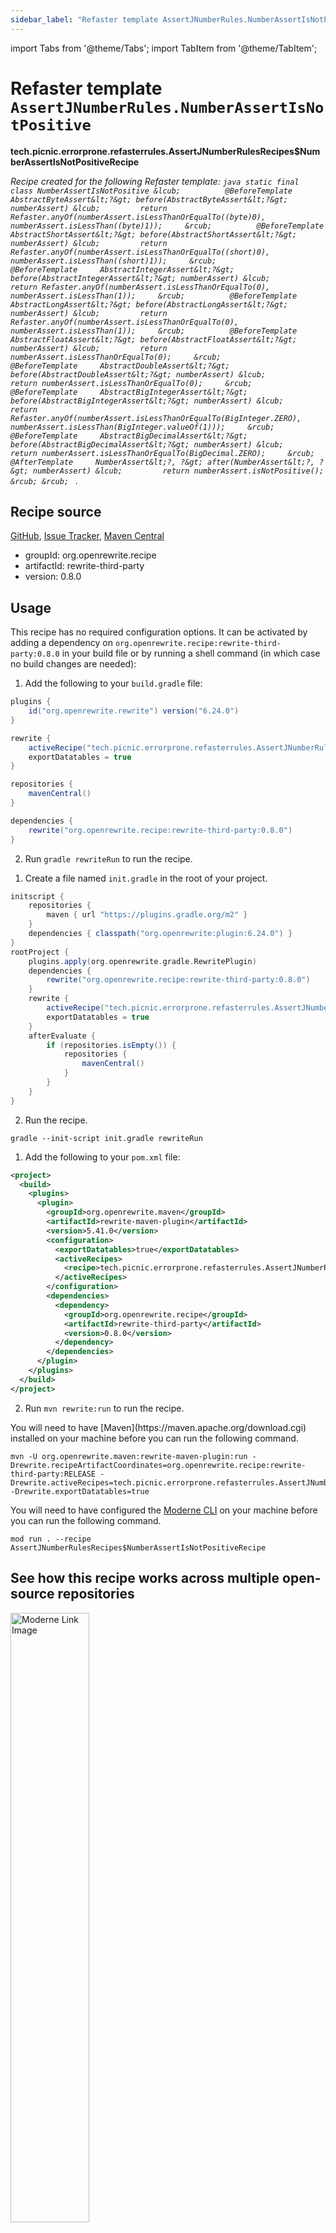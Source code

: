 ```yaml
---
sidebar_label: "Refaster template AssertJNumberRules.NumberAssertIsNotPositive"
---
```


import Tabs from '@theme/Tabs';
import TabItem from '@theme/TabItem';

# Refaster template `AssertJNumberRules.NumberAssertIsNotPositive`

**tech.picnic.errorprone.refasterrules.AssertJNumberRulesRecipes$NumberAssertIsNotPositiveRecipe**

_Recipe created for the following Refaster template: ```java static final class NumberAssertIsNotPositive &lcub;          @BeforeTemplate     AbstractByteAssert&lt;?&gt; before(AbstractByteAssert&lt;?&gt; numberAssert) &lcub;         return Refaster.anyOf(numberAssert.isLessThanOrEqualTo((byte)0), numberAssert.isLessThan((byte)1));     &rcub;          @BeforeTemplate     AbstractShortAssert&lt;?&gt; before(AbstractShortAssert&lt;?&gt; numberAssert) &lcub;         return Refaster.anyOf(numberAssert.isLessThanOrEqualTo((short)0), numberAssert.isLessThan((short)1));     &rcub;          @BeforeTemplate     AbstractIntegerAssert&lt;?&gt; before(AbstractIntegerAssert&lt;?&gt; numberAssert) &lcub;         return Refaster.anyOf(numberAssert.isLessThanOrEqualTo(0), numberAssert.isLessThan(1));     &rcub;          @BeforeTemplate     AbstractLongAssert&lt;?&gt; before(AbstractLongAssert&lt;?&gt; numberAssert) &lcub;         return Refaster.anyOf(numberAssert.isLessThanOrEqualTo(0), numberAssert.isLessThan(1));     &rcub;          @BeforeTemplate     AbstractFloatAssert&lt;?&gt; before(AbstractFloatAssert&lt;?&gt; numberAssert) &lcub;         return numberAssert.isLessThanOrEqualTo(0);     &rcub;          @BeforeTemplate     AbstractDoubleAssert&lt;?&gt; before(AbstractDoubleAssert&lt;?&gt; numberAssert) &lcub;         return numberAssert.isLessThanOrEqualTo(0);     &rcub;          @BeforeTemplate     AbstractBigIntegerAssert&lt;?&gt; before(AbstractBigIntegerAssert&lt;?&gt; numberAssert) &lcub;         return Refaster.anyOf(numberAssert.isLessThanOrEqualTo(BigInteger.ZERO), numberAssert.isLessThan(BigInteger.valueOf(1)));     &rcub;          @BeforeTemplate     AbstractBigDecimalAssert&lt;?&gt; before(AbstractBigDecimalAssert&lt;?&gt; numberAssert) &lcub;         return numberAssert.isLessThanOrEqualTo(BigDecimal.ZERO);     &rcub;          @AfterTemplate     NumberAssert&lt;?, ?&gt; after(NumberAssert&lt;?, ?&gt; numberAssert) &lcub;         return numberAssert.isNotPositive();     &rcub; &rcub; ``` ._

## Recipe source

[GitHub](https://github.com/search?type=code&q=tech.picnic.errorprone.refasterrules.AssertJNumberRulesRecipes$NumberAssertIsNotPositiveRecipe), [Issue Tracker](https://github.com/openrewrite/rewrite-third-party/issues), [Maven Central](https://central.sonatype.com/artifact/org.openrewrite.recipe/rewrite-third-party/0.8.0/jar)

* groupId: org.openrewrite.recipe
* artifactId: rewrite-third-party
* version: 0.8.0


## Usage

This recipe has no required configuration options. It can be activated by adding a dependency on `org.openrewrite.recipe:rewrite-third-party:0.8.0` in your build file or by running a shell command (in which case no build changes are needed): 
<Tabs groupId="projectType">
<TabItem value="gradle" label="Gradle">

1. Add the following to your `build.gradle` file:

```groovy title="build.gradle"
plugins {
    id("org.openrewrite.rewrite") version("6.24.0")
}

rewrite {
    activeRecipe("tech.picnic.errorprone.refasterrules.AssertJNumberRulesRecipes$NumberAssertIsNotPositiveRecipe")
    exportDatatables = true
}

repositories {
    mavenCentral()
}

dependencies {
    rewrite("org.openrewrite.recipe:rewrite-third-party:0.8.0")
}
```

2. Run `gradle rewriteRun` to run the recipe.
</TabItem>

<TabItem value="gradle-init-script" label="Gradle init script">

1. Create a file named `init.gradle` in the root of your project.

```groovy title="init.gradle"
initscript {
    repositories {
        maven { url "https://plugins.gradle.org/m2" }
    }
    dependencies { classpath("org.openrewrite:plugin:6.24.0") }
}
rootProject {
    plugins.apply(org.openrewrite.gradle.RewritePlugin)
    dependencies {
        rewrite("org.openrewrite.recipe:rewrite-third-party:0.8.0")
    }
    rewrite {
        activeRecipe("tech.picnic.errorprone.refasterrules.AssertJNumberRulesRecipes$NumberAssertIsNotPositiveRecipe")
        exportDatatables = true
    }
    afterEvaluate {
        if (repositories.isEmpty()) {
            repositories {
                mavenCentral()
            }
        }
    }
}
```

2. Run the recipe.

```shell title="shell"
gradle --init-script init.gradle rewriteRun
```

</TabItem>
<TabItem value="maven" label="Maven POM">

1. Add the following to your `pom.xml` file:

```xml title="pom.xml"
<project>
  <build>
    <plugins>
      <plugin>
        <groupId>org.openrewrite.maven</groupId>
        <artifactId>rewrite-maven-plugin</artifactId>
        <version>5.41.0</version>
        <configuration>
          <exportDatatables>true</exportDatatables>
          <activeRecipes>
            <recipe>tech.picnic.errorprone.refasterrules.AssertJNumberRulesRecipes$NumberAssertIsNotPositiveRecipe</recipe>
          </activeRecipes>
        </configuration>
        <dependencies>
          <dependency>
            <groupId>org.openrewrite.recipe</groupId>
            <artifactId>rewrite-third-party</artifactId>
            <version>0.8.0</version>
          </dependency>
        </dependencies>
      </plugin>
    </plugins>
  </build>
</project>
```

2. Run `mvn rewrite:run` to run the recipe.
</TabItem>

<TabItem value="maven-command-line" label="Maven Command Line">
You will need to have [Maven](https://maven.apache.org/download.cgi) installed on your machine before you can run the following command.

```shell title="shell"
mvn -U org.openrewrite.maven:rewrite-maven-plugin:run -Drewrite.recipeArtifactCoordinates=org.openrewrite.recipe:rewrite-third-party:RELEASE -Drewrite.activeRecipes=tech.picnic.errorprone.refasterrules.AssertJNumberRulesRecipes$NumberAssertIsNotPositiveRecipe -Drewrite.exportDatatables=true
```
</TabItem>
<TabItem value="moderne-cli" label="Moderne CLI">

You will need to have configured the [Moderne CLI](https://docs.moderne.io/moderne-cli/cli-intro) on your machine before you can run the following command.

```shell title="shell"
mod run . --recipe AssertJNumberRulesRecipes$NumberAssertIsNotPositiveRecipe
```
</TabItem>
</Tabs>

## See how this recipe works across multiple open-source repositories

<a href="https://app.moderne.io/recipes/tech.picnic.errorprone.refasterrules.AssertJNumberRulesRecipes$NumberAssertIsNotPositiveRecipe">
    <img
    src={require("/static/img/ModerneRecipeButton.png").default}
    alt="Moderne Link Image"
    width="50%"
    />
</a>

The community edition of the Moderne platform enables you to easily run recipes across thousands of open-source repositories.

Please [contact Moderne](https://moderne.io/product) for more information about safely running the recipes on your own codebase in a private SaaS.
## Data Tables

### Source files that had results
**org.openrewrite.table.SourcesFileResults**

_Source files that were modified by the recipe run._

| Column Name | Description |
| ----------- | ----------- |
| Source path before the run | The source path of the file before the run. `null` when a source file was created during the run. |
| Source path after the run | A recipe may modify the source path. This is the path after the run. `null` when a source file was deleted during the run. |
| Parent of the recipe that made changes | In a hierarchical recipe, the parent of the recipe that made a change. Empty if this is the root of a hierarchy or if the recipe is not hierarchical at all. |
| Recipe that made changes | The specific recipe that made a change. |
| Estimated time saving | An estimated effort that a developer to fix manually instead of using this recipe, in unit of seconds. |
| Cycle | The recipe cycle in which the change was made. |

### Source files that errored on a recipe
**org.openrewrite.table.SourcesFileErrors**

_The details of all errors produced by a recipe run._

| Column Name | Description |
| ----------- | ----------- |
| Source path | The file that failed to parse. |
| Recipe that made changes | The specific recipe that made a change. |
| Stack trace | The stack trace of the failure. |

### Recipe performance
**org.openrewrite.table.RecipeRunStats**

_Statistics used in analyzing the performance of recipes._

| Column Name | Description |
| ----------- | ----------- |
| The recipe | The recipe whose stats are being measured both individually and cumulatively. |
| Source file count | The number of source files the recipe ran over. |
| Source file changed count | The number of source files which were changed in the recipe run. Includes files created, deleted, and edited. |
| Cumulative scanning time | The total time spent across the scanning phase of this recipe. |
| 99th percentile scanning time | 99 out of 100 scans completed in this amount of time. |
| Max scanning time | The max time scanning any one source file. |
| Cumulative edit time | The total time spent across the editing phase of this recipe. |
| 99th percentile edit time | 99 out of 100 edits completed in this amount of time. |
| Max edit time | The max time editing any one source file. |

